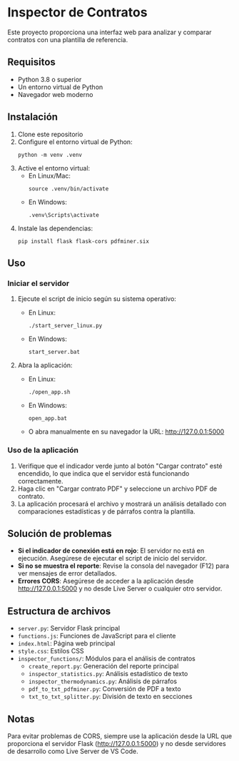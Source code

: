 # Inspector de Contratos

Este proyecto proporciona una interfaz web para analizar y comparar contratos con una plantilla de referencia.

## Requisitos

- Python 3.8 o superior
- Un entorno virtual de Python
- Navegador web moderno

## Instalación

1. Clone este repositorio
2. Configure el entorno virtual de Python:
   ```
   python -m venv .venv
   ```
3. Active el entorno virtual:
   - En Linux/Mac:
     ```
     source .venv/bin/activate
     ```
   - En Windows:
     ```
     .venv\Scripts\activate
     ```
4. Instale las dependencias:
   ```
   pip install flask flask-cors pdfminer.six
   ```

## Uso

### Iniciar el servidor

1. Ejecute el script de inicio según su sistema operativo:
   - En Linux:
     ```
     ./start_server_linux.py
     ```
   - En Windows:
     ```
     start_server.bat
     ```

2. Abra la aplicación:
   - En Linux:
     ```
     ./open_app.sh
     ```
   - En Windows:
     ```
     open_app.bat
     ```
   - O abra manualmente en su navegador la URL: http://127.0.0.1:5000

### Uso de la aplicación

1. Verifique que el indicador verde junto al botón "Cargar contrato" esté encendido, lo que indica que el servidor está funcionando correctamente.
2. Haga clic en "Cargar contrato PDF" y seleccione un archivo PDF de contrato.
3. La aplicación procesará el archivo y mostrará un análisis detallado con comparaciones estadísticas y de párrafos contra la plantilla.

## Solución de problemas

- **Si el indicador de conexión está en rojo**: El servidor no está en ejecución. Asegúrese de ejecutar el script de inicio del servidor.
- **Si no se muestra el reporte**: Revise la consola del navegador (F12) para ver mensajes de error detallados.
- **Errores CORS**: Asegúrese de acceder a la aplicación desde http://127.0.0.1:5000 y no desde Live Server o cualquier otro servidor.

## Estructura de archivos

- `server.py`: Servidor Flask principal
- `functions.js`: Funciones de JavaScript para el cliente
- `index.html`: Página web principal
- `style.css`: Estilos CSS
- `inspector_functions/`: Módulos para el análisis de contratos
  - `create_report.py`: Generación del reporte principal
  - `inspector_statistics.py`: Análisis estadístico de texto
  - `inspector_thermodynamics.py`: Análisis de párrafos
  - `pdf_to_txt_pdfminer.py`: Conversión de PDF a texto
  - `txt_to_txt_splitter.py`: División de texto en secciones

## Notas

Para evitar problemas de CORS, siempre use la aplicación desde la URL que proporciona el servidor Flask (http://127.0.0.1:5000) y no desde servidores de desarrollo como Live Server de VS Code.
